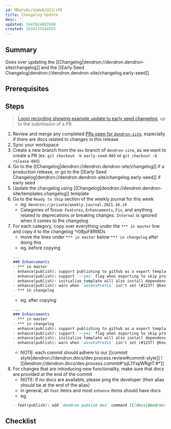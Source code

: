 ```yaml
---
id: MDqYxBszVoWxNJUZ1C1PE
title: Changelog Update
desc: ''
updated: 1647024807688
created: 1634137544355
---
```



## Summary
<!-- What is this SOP about -->
Goes over updating the [[Changelog|dendron://dendron.dendron-site/changelog]] and the [[Early Seed Changelog|dendron://dendron.dendron-site/changelog.early-seed]].

## Prerequisites
<!-- Optional, anything that needs to be done ahead of time-->

## Steps

> [Loom recording showing example update to early seed changelog](https://www.loom.com/share/60f9c2918c32433c8f3afb237144b870), up to the submission of a PR

1. Review and merge any completed [PRs open for `dendron-site`](https://github.com/dendronhq/dendron-site/pulls), especially if there are docs related to changes in this release
1. Sync your workspace
1. Create a new branch from the `dev` branch of `dendron-site`, as we want to create a PR (ex. `git checkout -b early-seed-085` or `git checkout -b release-085`)
1. Go to the [[Changelog|dendron://dendron.dendron-site/changelog]] if a production release, or go to the [[Early Seed Changelog|dendron://dendron.dendron-site/changelog.early-seed]] if early seed
1. Update the changelog using [[Changelog|dendron://dendron.dendron-site/templates.changelog]] template
1. Go to the `Ready to Ship` section of the weekly journal for this week
    - eg. `dendron://private/weekly.journal.2021.10.19`
    - Categories of focus: `Features`, `Enhancements`, `Fix`, and anything related to deprecations or breaking changes. `Internal` is ignored when it comes to the changelog.
1. For each category, copy over everything under the `*** in master` line and copy it to the changelog ^r08juF8Rt8Ds
    - move the lines under `*** in master` below `*** in changelog` after doing this
    - eg. before copying
    ```md
    ...
    ### Enhancements
    - *** in master
    - enhance(publish): support publishing to github as a export template (#1234) @kevin
    - enhance(publish): support `--yes` flag when exporting to skip prompts (#1235) @kevin
    - enhance(publish): initialize template will also install dependencies (#1236) @kevin
    - enhance(publish): warn when `assetsPrefix` isn't set (#1237) @kevin
    - *** in changelog
    ```
    - eg. after copying
    ```md
    ...
    ### Enhancements
    - *** in master
    - *** in changelog
    - enhance(publish): support publishing to github as a export template (#1234) @kevin
    - enhance(publish): support `--yes` flag when exporting to skip prompts (#1235) @kevin
    - enhance(publish): initialize template will also install dependencies (#1236) @kevin
    - enhance(publish): warn when `assetsPrefix` isn't set (#1237) @kevin
    ```
    - NOTE: each commit should adhere to our [[commit style|dendron://dendron.docs/dev.process.review#commit-style]] 
    ![[dendron://dendron.docs/dev.process.commit#^pjL1YxpWRgtT:#*]]
1. For changes that are introducing new functionality, make sure that docs are provided at the end of the commit
    - NOTE: if no docs are available, please ping the developer (their alias should be at the end of the alias)
    - in general, all `feat` items and most `enhance` items should have docs
    - eg.
    ```md
    - feat(publish): add `dendron publish dev` command ([[docs|dendron://dendron.dendron-site/dendron.topic.publish.cli#dev]]) (#1238) @kevin
    ```

## Checklist
<!-- Should be used to do the task -->
